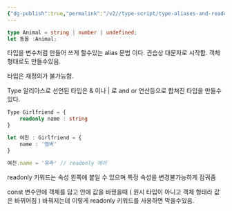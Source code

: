 ```yaml
---
{"dg-publish":true,"permalink":"/v2//type-script/type-aliases-and-readonly/","tags":["TypeScript"]}
---
```



```ts
type Animal = string | number | undefined; 
let 동물 :Animal;
```

타입을 변수처럼 만들어 쓰게 할수있는 alias 문법 이다. 관습상 대문자로 시작함. 
객체형태로도 만들수있음.

타입은 재정의가 불가능함.

Type 알리아스로 선언된 타입은 & 이나 | 로 and or 연산등으로 합쳐진 타입을 만들수있다.

```ts
Type Girlfriend = {
	readonly name : string
}

let 여친 : Girlfriend = {
	name : '엠버'
}

여친.name = '유라' // readonly 에러
```

readonly 키워드는 속성 왼쪽에 붙일 수 있으며
특정 속성을 변경불가능하게 잠궈줌

const 변수안에 객체를 담고 안에 값을 바꿨을때 ( 원시 타입이 아니고 객체 형태라 값은 바뀌어짐 )
바꿔지는데 이렇게 readonly 키워드를 사용하면 막을수있음.